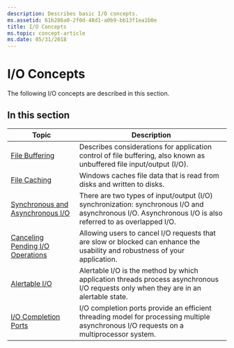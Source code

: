 ```yaml
---
description: Describes basic I/O concepts.
ms.assetid: 61b286a0-2f0d-48d1-a0b9-bb13f1ea1b0e
title: I/O Concepts
ms.topic: concept-article
ms.date: 05/31/2018
---
```


# I/O Concepts

The following I/O concepts are described in this section.

## In this section



| Topic                                                                               | Description                                                                                                                                                         |
|-------------------------------------------------------------------------------------|---------------------------------------------------------------------------------------------------------------------------------------------------------------------|
| [File Buffering](file-buffering.md)<br/>                                     | Describes considerations for application control of file buffering, also known as unbuffered file input/output (I/O).<br/>                                    |
| [File Caching](file-caching.md)<br/>                                         | Windows caches file data that is read from disks and written to disks.<br/>                                                                                   |
| [Synchronous and Asynchronous I/O](synchronous-and-asynchronous-i-o.md)<br/> | There are two types of input/output (I/O) synchronization: synchronous I/O and asynchronous I/O. Asynchronous I/O is also referred to as overlapped I/O.<br/> |
| [Canceling Pending I/O Operations](canceling-pending-i-o-operations.md)<br/> | Allowing users to cancel I/O requests that are slow or blocked can enhance the usability and robustness of your application.<br/>                             |
| [Alertable I/O](alertable-i-o.md)<br/>                                       | Alertable I/O is the method by which application threads process asynchronous I/O requests only when they are in an alertable state.<br/>                     |
| [I/O Completion Ports](i-o-completion-ports.md)<br/>                         | I/O completion ports provide an efficient threading model for processing multiple asynchronous I/O requests on a multiprocessor system.<br/>                  |



 

 

 




